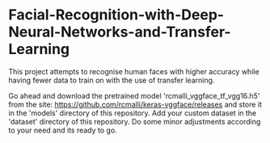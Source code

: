 # Facial-Recognition-with-Deep-Neural-Networks-and-Transfer-Learning
This project attempts to recognise human faces with higher accuracy while having fewer data to train on with the use of transfer learning.

Go ahead and download the pretrained model 'rcmalli_vggface_tf_vgg16.h5' from the site: https://github.com/rcmalli/keras-vggface/releases and store it in the 'models' directory of this repository. 
Add your custom dataset in the 'dataset' directory of this repository. Do some minor adjustments according to your need and its ready to go.
